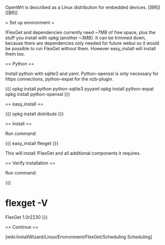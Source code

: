 OpenWrt is described as a Linux distribution for embedded devices.
[[BR]]
[[BR]]

= Set up environment =

!FlexGet and dependencies currently need ~7MB of free space, plus the stuff you install with opkg (another ~3MB). It can be trimmed down, because there are dependencies only needed for future webui so it would be possible to run FlexGet without them. However easy_install will install them too.

== Python ==

Install python with sqlite3 and yaml. Python-openssl is only necessary for https connections, python-expat for the nzb-plugin.

{{{
opkg install python python-sqlite3 pyyaml
opkg install python-expat
opkg install python-openssl
}}}

== easy_install ==

{{{
opkg install distribute
}}}

== Install ==

Run command:

{{{
easy_install flexget
}}}

This will install !FlexGet and all additional components it requires.

== Verify installation ==

Run command:

{{{
# flexget -V
FlexGet 1.0r2230
}}}

== Continue ==

[wiki:InstallWizard/Linux/Environment/FlexGet/Scheduling Scheduling]

